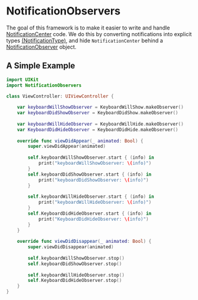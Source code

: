 # NotificationObservers
The goal of this framework is to make it easier to write and handle [NotificationCenter](https://developer.apple.com/documentation/foundation/nsnotificationcenter) code. We do this by converting notifications into explicit types [(NotificationType)](https://github.com/rtocd/NotificationObservers/blob/master/NotificationObservers/NotificationType.swift), and hide `NotificationCenter` behind a [NotificationObserver](https://github.com/rtocd/NotificationObservers/blob/master/NotificationObservers/NotificationObserver.swift) object.

## A Simple Example
```swift
import UIKit
import NotificationObservers

class ViewController: UIViewController {
    
    var keyboardWillShowObserver = KeyboardWillShow.makeObserver()
    var keyboardDidShowObserver = KeyboardDidShow.makeObserver()
    
    var keyboardWillHideObserver = KeyboardWillHide.makeObserver()
    var KeyboardDidHideObserver = KeyboardDidHide.makeObserver()
    
    override func viewDidAppear(_ animated: Bool) {
        super.viewDidAppear(animated)
        
        self.keyboardWillShowObserver.start { (info) in
            print("keyboardWillShowObserver: \(info)")
        }
        self.keyboardDidShowObserver.start { (info) in
            print("keyboardDidShowObserver: \(info)")
        }
        
        self.keyboardWillHideObserver.start { (info) in
            print("keyboardWillHideObserver: \(info)")
        }
        self.KeyboardDidHideObserver.start { (info) in
            print("KeyboardDidHideObserver: \(info)")
        }
    }
    
    override func viewDidDisappear(_ animated: Bool) {
        super.viewDidDisappear(animated)
        
        self.keyboardWillShowObserver.stop()
        self.keyboardDidShowObserver.stop()
        
        self.keyboardWillHideObserver.stop()
        self.KeyboardDidHideObserver.stop()
    }
}
```



